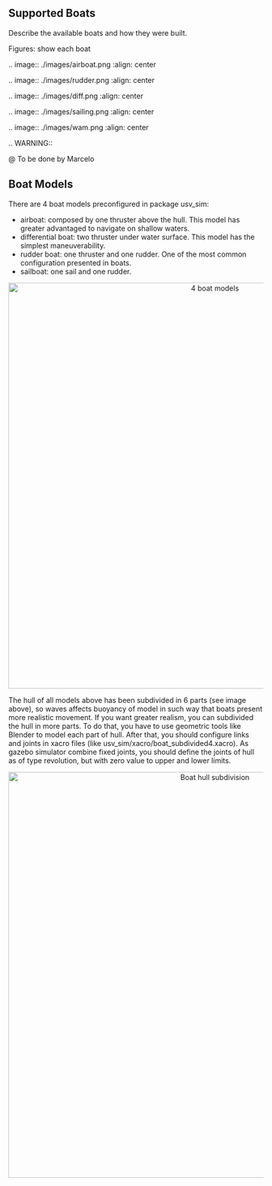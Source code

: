 ## Supported Boats

Describe the available boats and how they were built.

Figures: show each boat

.. image:: ./images/airboat.png
    :align: center

.. image:: ./images/rudder.png
    :align: center


.. image:: ./images/diff.png
    :align: center


.. image:: ./images/sailing.png
    :align: center

.. image:: ./images/wam.png
    :align: center


.. WARNING::

  @ To be done by Marcelo



## Boat Models

There are 4 boat models preconfigured in package usv_sim:
- airboat: composed by one thruster above the hull. This model has greater advantaged to navigate on shallow waters.
- differential boat: two thruster under water surface. This model has the simplest maneuverability.
- rudder boat: one thruster and one rudder. One of the most common configuration presented in boats.
- sailboat: one sail and one rudder.

<p align="center">
  <img src="./docs/source/images/boats.png" width="800" alt="4 boat models"/>
</p>

The hull of all models above has been subdivided in 6 parts (see image above), so waves affects buoyancy of model in such way that boats present more realistic movement. If you want greater realism, you can subdivided the hull in more parts. To do that, you have to use geometric tools like Blender to model each part of hull. After that, you should configure links and joints in xacro files (like usv_sim/xacro/boat_subdivided4.xacro). As gazebo simulator combine fixed joints, you should define the joints of hull as of type revolution, but with zero value to upper and lower limits. 

<p align="center">
  <img src="./docs/source/images/boat_hull.png" width="800" alt="Boat hull subdivision"/>
</p>

